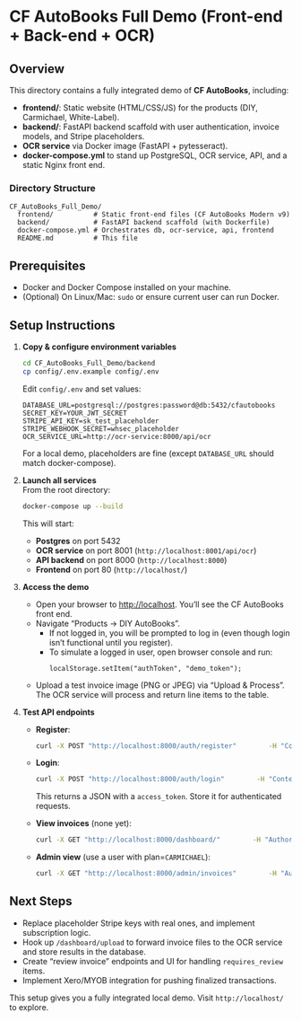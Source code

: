 # CF AutoBooks Full Demo (Front-end + Back-end + OCR)

## Overview

This directory contains a fully integrated demo of **CF AutoBooks**, including:
- **frontend/**: Static website (HTML/CSS/JS) for the products (DIY, Carmichael, White-Label).
- **backend/**: FastAPI backend scaffold with user authentication, invoice models, and Stripe placeholders.
- **OCR service** via Docker image (FastAPI + pytesseract).
- **docker-compose.yml** to stand up PostgreSQL, OCR service, API, and a static Nginx front end.

### Directory Structure

```
CF_AutoBooks_Full_Demo/
  frontend/          # Static front-end files (CF AutoBooks Modern v9)
  backend/           # FastAPI backend scaffold (with Dockerfile)
  docker-compose.yml # Orchestrates db, ocr-service, api, frontend
  README.md          # This file
```

## Prerequisites

- Docker and Docker Compose installed on your machine.
- (Optional) On Linux/Mac: `sudo` or ensure current user can run Docker.

## Setup Instructions

1. **Copy & configure environment variables**  
   ```bash
   cd CF_AutoBooks_Full_Demo/backend
   cp config/.env.example config/.env
   ```
   Edit `config/.env` and set values:
   ```
   DATABASE_URL=postgresql://postgres:password@db:5432/cfautobooks
   SECRET_KEY=YOUR_JWT_SECRET
   STRIPE_API_KEY=sk_test_placeholder
   STRIPE_WEBHOOK_SECRET=whsec_placeholder
   OCR_SERVICE_URL=http://ocr-service:8000/api/ocr
   ```
   For a local demo, placeholders are fine (except `DATABASE_URL` should match docker-compose).

2. **Launch all services**  
   From the root directory:
   ```bash
   docker-compose up --build
   ```
   This will start:
   - **Postgres** on port 5432
   - **OCR service** on port 8001 (`http://localhost:8001/api/ocr`)
   - **API backend** on port 8000 (`http://localhost:8000`)
   - **Frontend** on port 80 (`http://localhost/`)

3. **Access the demo**  
   - Open your browser to [http://localhost](http://localhost). You’ll see the CF AutoBooks front end.
   - Navigate “Products → DIY AutoBooks”.
     - If not logged in, you will be prompted to log in (even though login isn’t functional until you register).
     - To simulate a logged in user, open browser console and run:
       ```
       localStorage.setItem("authToken", "demo_token");
       ```
   - Upload a test invoice image (PNG or JPEG) via “Upload & Process”. The OCR service will process and return line items to the table.

4. **Test API endpoints**  
   - **Register**:  
     ```bash
     curl -X POST "http://localhost:8000/auth/register"        -H "Content-Type: application/json"        -d '{"email":"test@example.com","password":"mypassword","plan":"DIY"}'
     ```
   - **Login**:
     ```bash
     curl -X POST "http://localhost:8000/auth/login"        -H "Content-Type: application/x-www-form-urlencoded"        -d "username=test@example.com&password=mypassword"
     ```
     This returns a JSON with a `access_token`. Store it for authenticated requests.

   - **View invoices** (none yet):
     ```bash
     curl -X GET "http://localhost:8000/dashboard/"        -H "Authorization: Bearer <access_token>"
     ```

   - **Admin view** (use a user with plan=`CARMICHAEL`):
     ```bash
     curl -X GET "http://localhost:8000/admin/invoices"        -H "Authorization: Bearer <access_token>"
     ```

## Next Steps

- Replace placeholder Stripe keys with real ones, and implement subscription logic.
- Hook up `/dashboard/upload` to forward invoice files to the OCR service and store results in the database.
- Create “review invoice” endpoints and UI for handling `requires_review` items.
- Implement Xero/MYOB integration for pushing finalized transactions.

This setup gives you a fully integrated local demo. Visit `http://localhost/` to explore.